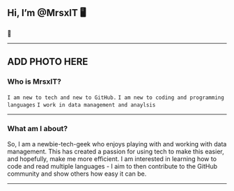 ## Hi, I’m @MrsxIT 🖥️
:wave: 

---
ADD PHOTO HERE 
---

### Who is MrsxIT?

```I am new to tech and new to GitHub.```
```I am new to coding and programming languages```
```I work in data management and anaylsis```

---
### What am I about?

So, I am a newbie-tech-geek who enjoys playing with and working with data management. This has created a passion for using tech to make this easier, and hopefully, make me more efficient. I am interested in learning how to code and read multiple languages - I aim to then contribute to the GitHub community and show others how easy it can be.

---

<!---
MrsxIT/MrsxIT is a ✨ special ✨ repository because its `README.md` (this file) appears on your GitHub profile.
You can click the Preview link to take a look at your changes.
--->
